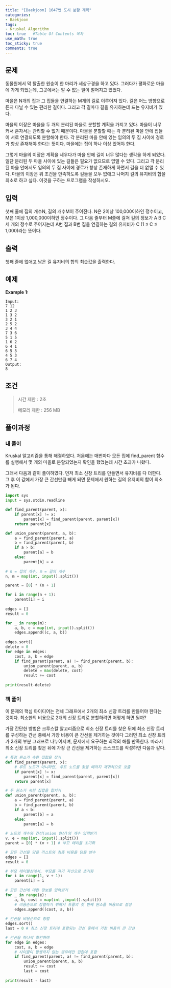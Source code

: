 ```yaml
---
title: "[Baekjoon] 1647번 도시 분할 계획"
categories: 
- Baekjoon
tags:
- Kruskal Algorithm
toc: true   #Table Of Contents 목차 
use_math: true
toc_sticky: true
comments: true
---
```


## 문제

동물원에서 막 탈출한 원숭이 한 마리가 세상구경을 하고 있다. 그러다가 평화로운 마을에 가게 되었는데, 그곳에서는 알 수 없는 일이 벌어지고 있었다.

마을은 N개의 집과 그 집들을 연결하는 M개의 길로 이루어져 있다. 길은 어느 방향으로든지 다닐 수 있는 편리한 길이다. 그리고 각 길마다 길을 유지하는데 드는 유지비가 있다.

마을의 이장은 마을을 두 개의 분리된 마을로 분할할 계획을 가지고 있다. 마을이 너무 커서 혼자서는 관리할 수 없기 때문이다. 마을을 분할할 때는 각 분리된 마을 안에 집들이 서로 연결되도록 분할해야 한다. 각 분리된 마을 안에 있는 임의의 두 집 사이에 경로가 항상 존재해야 한다는 뜻이다. 마을에는 집이 하나 이상 있어야 한다.

그렇게 마을의 이장은 계획을 세우다가 마을 안에 길이 너무 많다는 생각을 하게 되었다. 일단 분리된 두 마을 사이에 있는 길들은 필요가 없으므로 없앨 수 있다. 그리고 각 분리된 마을 안에서도 임의의 두 집 사이에 경로가 항상 존재하게 하면서 길을 더 없앨 수 있다. 마을의 이장은 위 조건을 만족하도록 길들을 모두 없애고 나머지 길의 유지비의 합을 최소로 하고 싶다. 이것을 구하는 프로그램을 작성하시오.

## 입력

첫째 줄에 집의 개수N, 길의 개수M이 주어진다. N은 2이상 100,000이하인 정수이고, M은 1이상 1,000,000이하인 정수이다. 그 다음 줄부터 M줄에 걸쳐 길의 정보가 A B C 세 개의 정수로 주어지는데 A번 집과 B번 집을 연결하는 길의 유지비가 C (1 ≤ C ≤ 1,000)라는 뜻이다. 

## 출력

첫째 줄에 없애고 남은 길 유지비의 합의 최솟값을 출력한다.

## 예제

**Example 1:**

```
Input: 
7 12
1 2 3
1 3 2
3 2 1
2 5 2
3 4 4
7 3 6
5 1 5
1 6 2
6 4 1
6 5 3
4 5 3
6 7 4
Output: 
8
```

## 조건

> 시간 제한 : 2초
>
> 메모리 제한 : 256 MB

## 풀이과정

### 내 풀이

Kruskal 알고리즘을 통해 해결하였다. 처음에는 매번마다 모든 집에 find_parent 함수를 실행해서 몇 개의 마을로 분할되었는지 확인을 했었는데 시간 초과가 나왔다.

그래서 다음과 같이 풀이하였다. 먼저 최소 신장 트리를 만들면서 유지비를 다 더한다. 그 후 이 값에서 가장 큰 간선만큼 빼게 되면 문제에서 원하는 길의 유지비의 합이 최소가 된다.

```python
import sys
input = sys.stdin.readline

def find_parent(parent, x):
    if parent[x] != x:
        parent[x] = find_parent(parent, parent[x])
    return parent[x]

def union_parent(parent, a, b):
    a = find_parent(parent, a)
    b = find_parent(parent, b)
    if a > b:
        parent[a] = b
    else:
        parent[b] = a
        
# n = 집의 개수, m = 길의 개수
n, m = map(int, input().split())

parent = [0] * (n + 1)

for i in range(n + 1):
    parent[i] = i
    
edges = []
result = 0

for _ in range(m):
    a, b, c = map(int, input().split())
    edges.append((c, a, b))
    
edges.sort()
delete = 0
for edge in edges:
    cost, a, b = edge
    if find_parent(parent, a) != find_parent(parent, b):
        union_parent(parent, a, b)
        delete = max(delete, cost)
        result += cost
        
print(result-delete)
```

### 책 풀이

이 문제의 핵심 아이디어는 전체 그래프에서 2개의 최소 신장 트리를 만들어야 한다는 것이다. 최소한의 비용으로 2개의 신장 트리로 분할하려면 어떻게 하면 될까?

가장 간단한 방법은 크루스칼 알고리즘으로 최소 신장 트리를 찾은 뒤에 최소 신장 트리를 구성하는 간선 중에서 가장 비용이 큰 간선을 제거하는 것이다 그러면 최소 신장 트리가 2개의 부분 그래프로 나누어지며, 문제에서 요구하는 최적의 해를 만족한다. 따라서 최소 신장 트리를 찾은 뒤에 가장 큰 간선을 제거하는 소스코드를 작성하면 다음과 같다.

```python
# 특정 원소가 속한 집합을 찾기
def find_parent(parent, x):
    # 루트 노드가 아니라면, 루트 노드를 찾을 때까지 재귀적으로 호출
    if parent[x] != x:
        parent[x] = find_parent(parent, parent[x])
    return parent[x]

# 두 원소가 속한 집합을 합치기
def union_parent(parent, a, b):
    a = find_parent(parent, a)
    b = find_parent(parent, b)
    if a < b:
        parent[b] = a
    else:
        parent[a] = b
        
# 노드의 개수와 간선(union 연산)의 개수 입력받기
v, e = map(int, input().split())
parent = [0] * (v + 1) # 부모 테이블 초기화

# 모든 간선을 담을 리스트와 최종 비용을 담을 변수
edges = []
result = 0

# 부모 테이블상에서, 부모를 자기 자신으로 초기화
for i in range(1, v + 1):
    parent[i] = i
    
# 모든 간선에 대한 정보를 입력받기
for _ in range(e):
    a, b, cost = map(int ,input().split())
    # 비용순으로 정렬하기 위해서 튜플의 첫 번째 원소를 비용으로 설정
    edges.append((cost, a, b))
    
# 간선을 비용순으로 정렬
edges.sort()
last = 0 # 최소 신장 트리에 포함되는 간선 중에서 가장 비용이 큰 간선

# 간선을 하나씩 확인하며
for edge in edges:
    cost, a, b = edge
    # 사이클이 발생하지 않는 경우에만 집합에 포함
    if find_parent(parent, a) != find_parent(parent, b):
        union_parent(parent, a, b)
        result += cost
        last = cost
        
print(result - last)
```

